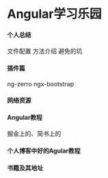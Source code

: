 # Angular学习乐园

#### 个人总结
文件配置
方法介绍
避免的坑

#### 插件篇
ng-zerro
ngx-bootstrap

#### 网络资源

#### Angular教程
掘金上的、简书上的

#### 个人博客中好的Agular教程

#### 书籍及其地址

